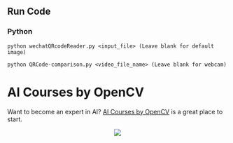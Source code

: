 ## Run Code

### Python
```
python wechatQRcodeReader.py <input_file> (Leave blank for default image)

python QRCode-comparison.py <video_file_name> (Leave blank for webcam)
```

# AI Courses by OpenCV

Want to become an expert in AI? [AI Courses by OpenCV](https://opencv.org/courses/) is a great place to start. 

<a href="https://opencv.org/courses/">
<p align="center"> 
<img src="https://learnopencv.com/wp-content/uploads/2023/01/AI-Courses-By-OpenCV-Github.png">
</p>
</a>
